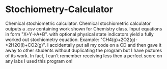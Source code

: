 # Stochiometry-Calculator
Chemical stochiometric calculator. 
Chemical stochiometric calculator outputs a .csv containing work shown for Chemistry class. Input equations in form "X+Y->A+B". with optional physical state indicators yield a fully worked out stochiometry equation. Example: "CH4(g)+2O2(g)->2H2O(l)+CO2(g)". I accidentally put all my code on a CD and then gave it away to other students without duplicating the program but I have pictures of its work. In fact, I can't remember receiving less then a perfect score on any labs I used this program on!
